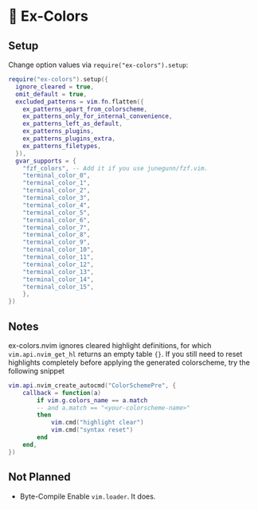 # 🌈 Ex-Colors

## Setup

Change option values via `require("ex-colors").setup`:

```lua
require("ex-colors").setup({
  ignore_cleared = true,
  omit_default = true,
  excluded_patterns = vim.fn.flatten({
    ex_patterns_apart_from_colorscheme,
    ex_patterns_only_for_internal_convenience,
    ex_patterns_left_as_default,
    ex_patterns_plugins,
    ex_patterns_plugins_extra,
    ex_patterns_filetypes,
  }),
  gvar_supports = {
    "fzf_colors", -- Add it if you use junegunn/fzf.vim.
    "terminal_color_0",
    "terminal_color_1",
    "terminal_color_2",
    "terminal_color_3",
    "terminal_color_4",
    "terminal_color_5",
    "terminal_color_6",
    "terminal_color_7",
    "terminal_color_8",
    "terminal_color_9",
    "terminal_color_10",
    "terminal_color_11",
    "terminal_color_12",
    "terminal_color_13",
    "terminal_color_14",
    "terminal_color_15",
    },
})
```

## Notes

ex-colors.nvim ignores cleared highlight definitions, for which
`vim.api.nvim_get_hl` returns an empty table `{}`.
If you still need to reset highlights completely before applying the generated
colorscheme, try the following snippet

```lua
vim.api.nvim_create_autocmd("ColorSchemePre", {
    callback = function(a)
        if vim.g.colors_name == a.match
        -- and a.match == "<your-colorscheme-name>"
        then
            vim.cmd("highlight clear")
            vim.cmd("syntax reset")
        end
    end,
})
```

## Not Planned

- Byte-Compile
  Enable `vim.loader`. It does.
